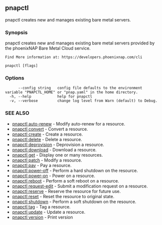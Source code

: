 ## pnapctl

pnapctl creates new and manages existing bare metal servers.

### Synopsis

pnapctl creates new and manages existing bare metal servers provided by the phoenixNAP Bare Metal Cloud service.
	
	Find More information at: https://developers.phoenixnap.com/cli

```
pnapctl [flags]
```

### Options

```
      --config string   config file defaults to the environment variable "PNAPCTL_HOME" or "pnap.yaml" in the home directory.
  -h, --help            help for pnapctl
  -v, --verbose         change log level from Warn (default) to Debug.
```

### SEE ALSO

* [pnapctl auto-renew](pnapctl_auto-renew.md)	 - Modify auto-renew for a resource.
* [pnapctl convert](pnapctl_convert.md)	 - Convert a resource.
* [pnapctl create](pnapctl_create.md)	 - Create a resource.
* [pnapctl delete](pnapctl_delete.md)	 - Delete a resource.
* [pnapctl deprovision](pnapctl_deprovision.md)	 - Deprovision a resource.
* [pnapctl download](pnapctl_download.md)	 - Download a resource.
* [pnapctl get](pnapctl_get.md)	 - Display one or many resources.
* [pnapctl patch](pnapctl_patch.md)	 - Modify a resource.
* [pnapctl pay](pnapctl_pay.md)	 - Pay a resource.
* [pnapctl power-off](pnapctl_power-off.md)	 - Perform a hard shutdown on the resource.
* [pnapctl power-on](pnapctl_power-on.md)	 - Power on a resource.
* [pnapctl reboot](pnapctl_reboot.md)	 - Perform a soft reboot on a resource.
* [pnapctl request-edit](pnapctl_request-edit.md)	 - Submit a modification request on a resource.
* [pnapctl reserve](pnapctl_reserve.md)	 - Reserve the resource for future use.
* [pnapctl reset](pnapctl_reset.md)	 - Reset the resource to original state.
* [pnapctl shutdown](pnapctl_shutdown.md)	 - Perform a soft shutdown on the resource.
* [pnapctl tag](pnapctl_tag.md)	 - Tag a resource.
* [pnapctl update](pnapctl_update.md)	 - Update a resource.
* [pnapctl version](pnapctl_version.md)	 - Print version

